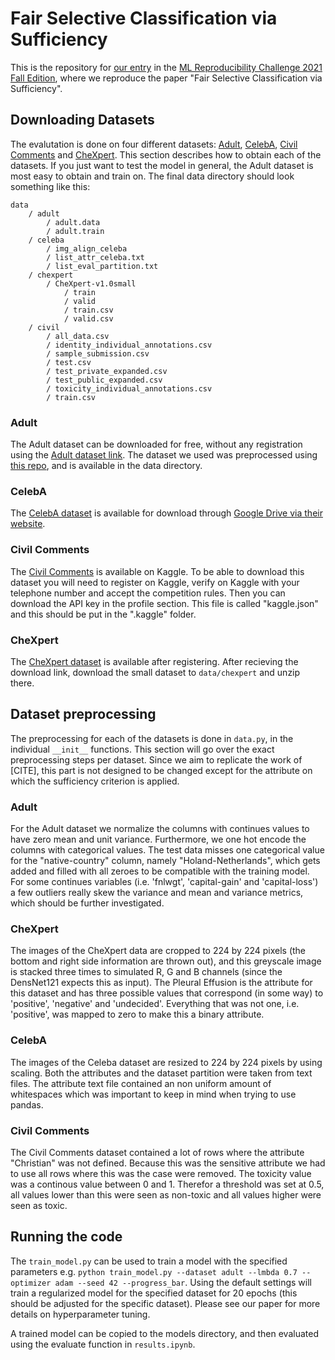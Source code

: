 # Fair Selective Classification via Sufficiency

This is the repository for [our entry](https://openreview.net/forum?id=HE3ei3f7hRt) in the [ML Reproducibility Challenge 2021 Fall Edition](https://paperswithcode.com/rc2021), where we reproduce the paper "Fair Selective Classification via Sufficiency". 

## Downloading Datasets
The evalutation is done on four different datasets: [Adult](https://archive.ics.uci.edu/ml/datasets/adult), [CelebA](http://mmlab.ie.cuhk.edu.hk/projects/CelebA.html), [Civil Comments](https://www.kaggle.com/c/jigsaw-unintended-bias-in-toxicity-classification/data) and [CheXpert](https://stanfordmlgroup.github.io/competitions/chexpert/). This section describes how to obtain each of the datasets. If you just want to test the model in general, the Adult dataset is most easy to obtain and train on. The final data directory should look something like this:
```
data
    / adult
        / adult.data
        / adult.train
    / celeba
        / img_align_celeba
        / list_attr_celeba.txt
        / list_eval_partition.txt
    / chexpert
        / CheXpert-v1.0small
            / train
            / valid
            / train.csv
            / valid.csv
    / civil
        / all_data.csv
        / identity_individual_annotations.csv
        / sample_submission.csv
        / test.csv
        / test_private_expanded.csv
        / test_public_expanded.csv
        / toxicity_individual_annotations.csv
        / train.csv

```

### Adult
The Adult dataset can be downloaded for free, without any registration using the [Adult dataset link](https://archive.ics.uci.edu/ml/datasets/adult). The dataset we used was preprocessed using [this repo](https://github.com/Trusted-AI/AIF360/blob/master/examples/demo_optim_preproc_adult.ipynb), and is available in the data directory.

### CelebA
The [CelebA dataset](http://mmlab.ie.cuhk.edu.hk/projects/CelebA.html) is available for download through [Google Drive via their website](https://mmlab.ie.cuhk.edu.hk/projects/CelebA.html). 

### Civil Comments
The [Civil Comments](https://www.kaggle.com/c/jigsaw-unintended-bias-in-toxicity-classification/data) is available on Kaggle. To be able to download this dataset you will need to register on Kaggle, verify on Kaggle with your telephone number and accept the competition rules. Then you can download the API key in the profile section. This file is called "kaggle.json" and this should be put in the ".kaggle" folder. 

### CheXpert
The [CheXpert dataset](https://stanfordmlgroup.github.io/competitions/chexpert/) is available after registering. After recieving the download link, download the small dataset to `data/chexpert` and unzip there.

## Dataset preprocessing
The preprocessing for each of the datasets is done in `data.py`, in the individual `__init__` functions. This section will go over the exact preprocessing steps per dataset. Since we aim to replicate the work of [CITE], this part is not designed to be changed except for the attribute on which the sufficiency criterion is applied.

### Adult
For the Adult dataset we normalize the columns with continues values to have zero mean and unit variance. Furthermore, we one hot encode the columns with categorical values. The test data misses one categorical value for the "native-country" column, namely "Holand-Netherlands", which gets added and filled with all zeroes to be compatible with the training model. For some continues variables (i.e. 'fnlwgt', 'capital-gain' and 'capital-loss') a few outliers really skew the variance and mean and variance metrics, which should be further investigated.

### CheXpert
The images of the CheXpert data are cropped to 224 by 224 pixels (the bottom and right side information are thrown out), and this greyscale image is stacked three times to simulated R, G and B channels (since the DensNet121 expects this as input). The Pleural Effusion is the attribute for this dataset and has three possible values that correspond (in some way) to 'positive', 'negative' and 'undecided'. Everything that was not one, i.e. 'positive', was mapped to zero to make this a binary attribute.

### CelebA
The images of the Celeba dataset are resized to 224 by 224 pixels by using scaling. Both the attributes and the dataset partition were taken from text files. The attribute text file contained an non uniform amount of whitespaces which was important to keep in mind when trying to use pandas. 

### Civil Comments
The Civil Comments dataset contained a lot of rows where the attribute "Christian" was not defined. Because this was the sensitive attribute we had to use all rows where this was the case were removed. The toxicity value was a continous value between 0 and 1. Therefor a threshold was set at 0.5, all values lower than this were seen as non-toxic and all values higher were seen as toxic. 


## Running the code
The `train_model.py` can be used to train a model with the specified parameters e.g. `python train_model.py --dataset adult --lmbda 0.7 --optimizer adam --seed 42 --progress_bar`. Using the default settings will train a regularized model for the specified dataset for 20 epochs (this should be adjusted for the specific dataset). Please see our paper for more details on hyperparameter tuning.

A trained model can be copied to the models directory, and then evaluated using the evaluate function in `results.ipynb`.
